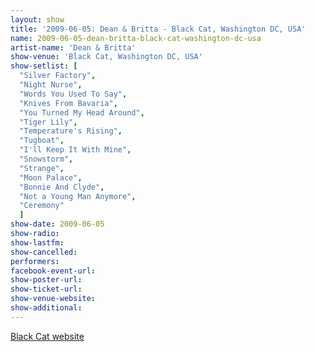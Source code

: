 ```yaml
---
layout: show
title: '2009-06-05: Dean & Britta - Black Cat, Washington DC, USA'
name: 2009-06-05-dean-britta-black-cat-washington-dc-usa
artist-name: 'Dean & Britta'
show-venue: 'Black Cat, Washington DC, USA'
show-setlist: [
  "Silver Factory",
  "Night Nurse",
  "Words You Used To Say",
  "Knives From Bavaria",
  "You Turned My Head Around",
  "Tiger Lily",
  "Temperature's Rising",
  "Tugboat",
  "I'll Keep It With Mine",
  "Snowstorm",
  "Strange",
  "Moon Palace",
  "Bonnie And Clyde",
  "Not a Young Man Anymore",
  "Ceremony"
  ]
show-date: 2009-06-05
show-radio: 
show-lastfm: 
show-cancelled: 
performers: 
facebook-event-url: 
show-poster-url: 
show-ticket-url: 
show-venue-website: 
show-additional: 
---
```


<a href="http://www.blackcatdc.com/schedule.html">Black Cat website</a>
